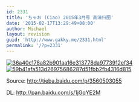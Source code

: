 ```yaml
---
id: 2331
title: 'ちゃお (Ciao) 2015年3月号 高清扫图'
date: '2015-02-17T13:29:49+08:00'
author: Michael
layout: revision
guid: 'http://www.gakky.me/2331.html'
permalink: '/?p=2331'
---
```


[![36a40c178a82b901aa16e313778da9773912ef34](http://www.yui-aragaki.org/wp-content/uploads/2015/02/36a40c178a82b901aa16e313778da9773912ef34.jpg)](http://www.yui-aragaki.org/wp-content/uploads/2015/02/36a40c178a82b901aa16e313778da9773912ef34.jpg) [![59b41afa513d26975686287d51fbb2fb4316d815](http://www.yui-aragaki.org/wp-content/uploads/2015/02/59b41afa513d26975686287d51fbb2fb4316d815.jpg)](http://www.yui-aragaki.org/wp-content/uploads/2015/02/59b41afa513d26975686287d51fbb2fb4316d815.jpg)

Source: <http://tieba.baidu.com/p/3560503055>

DL: <http://pan.baidu.com/s/1jGqYE2M>